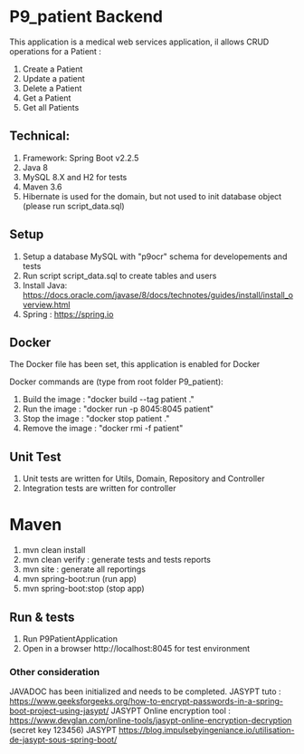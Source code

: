 # P9_patient Backend
This application is a medical web services application, il allows CRUD operations for a Patient : 
1. Create a Patient
2. Update a patient
3. Delete a Patient
4. Get a Patient
5. Get all Patients


## Technical:
1. Framework: Spring Boot v2.2.5
2. Java 8
3. MySQL 8.X and H2 for tests
4. Maven 3.6
5. Hibernate is used for the domain, but not used to init database object (please run script_data.sql)


## Setup 
1. Setup a database MySQL with "p9ocr" schema for developements and tests
2. Run script script_data.sql to create tables and users
3. Install Java: https://docs.oracle.com/javase/8/docs/technotes/guides/install/install_overview.html
4. Spring : https://spring.io


## Docker
The Docker file has been set, this application is enabled for Docker

Docker commands are (type from root folder P9_patient): 
1. Build the image : "docker build --tag patient ."
2. Run the image : "docker run -p 8045:8045 patient"
3. Stop the image  : "docker stop patient ."
4. Remove the image :  "docker rmi -f patient"


## Unit Test
1. Unit tests are written for Utils, Domain, Repository and Controller
2. Integration tests are written for controller


# Maven
1. mvn clean install
2. mvn clean verify  : generate tests and tests reports
3. mvn site  : generate all reportings
4. mvn spring-boot:run (run app)
5. mvn spring-boot:stop (stop app) 


## Run & tests
1. Run P9PatientApplication
2. Open in a browser http://localhost:8045 for test environment


### Other consideration
JAVADOC has been initialized and needs to be completed.
JASYPT tuto : https://www.geeksforgeeks.org/how-to-encrypt-passwords-in-a-spring-boot-project-using-jasypt/
JASYPT Online encryption tool : https://www.devglan.com/online-tools/jasypt-online-encryption-decryption (secret key 123456)
JASYPT https://blog.impulsebyingeniance.io/utilisation-de-jasypt-sous-spring-boot/